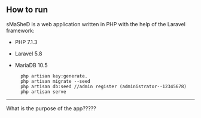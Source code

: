 
## How to run
sMaSheD is a web application written in PHP with the help of the Laravel framework:

* PHP 7.1.3
* Laravel 5.8
* MariaDB 10.5

        php artisan key:generate.
        php artisan migrate --seed
        php artisan db:seed //admin register (administrator--12345678)
        php artisan serve
*****
What is the purpose of the app?????
